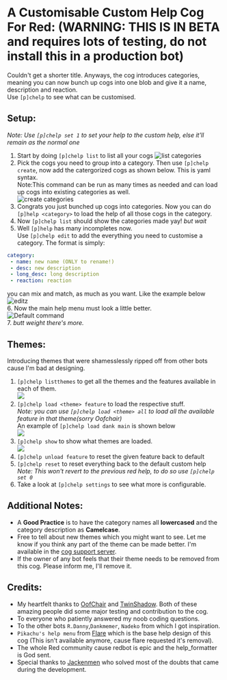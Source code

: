 # A Customisable Custom Help Cog For Red:  (WARNING: THIS IS IN BETA and requires lots of testing, do not install this in a production bot)
Couldn't get a shorter title. Anyways, the cog introduces categories, meaning you can now bunch up cogs into one blob and give it a name, description and reaction.  
Use `[p]chelp` to see what can be customised.

## Setup:
*Note: Use `[p]chelp set 1` to set your help to the custom help, else it'll remain as the normal one*
1. Start by doing `[p]chelp list` to list all your cogs
![list categories](https://i.imgur.com/tsn6Rnx.png=30x5)  
2. Pick the cogs you need to group into a category. Then use `[p]chelp create`, now add the catergorized cogs as shown below. This is yaml syntax.  
Note:This command can be run as many times as needed and can load up cogs into existing categories as well.  
![create categories](https://imgur.com/8XDvrHH.png=30x5)  
3. Congrats you just bunched up cogs into categories. Now you can do `[p]help <category>` to load the help of all those cogs in the category. 
4. Now `[p]chelp list` should show the categories made yay! *but wait*
5. Well `[p]help` has many incompletes now.  
Use `[p]chelp edit` to add the everything you need to customise a category. 
The format is simply:  
```yaml
category:
 - name: new name (ONLY to rename!)
 - desc: new description
 - long_desc: long description
 - reaction: reaction
```
you can mix and match, as much as you want. Like the example below  
![editz](https://imgur.com/m4LtUy4.png)  
6. Now the main help menu must look a little better.  
![Default command](https://imgur.com/72GXRY8.png)  
7. *butt weight there's more.*  

## Themes:
Introducing themes that were shamesslessly ripped off from other bots cause I'm bad at designing.
1. `[p]chelp listthemes` to get all the themes and the features available in each of them.  
![](https://imgur.com/m83FC1N.png)
2. `[p]chelp load <theme> feature` to load the respective stuff.  
*Note: you can use `[p]chelp load <theme> all` to load all the available feature in that theme(sorry Oofchair)*    
An example of `[p]chelp load dank main` is shown below  
![](https://imgur.com/Fr1SS37.png)
3. `[p]chelp show` to show what themes are loaded.  
![](https://imgur.com/tW7sFkX.png)
4. `[p]chelp unload feature` to reset the given feature back to default
5. `[p]chelp reset` to reset everything back to the default custom help  
*Note: This won't revert to the previous red help, to do so use `[p]chelp set 0`*
6. Take a look at `[p]chelp settings` to see what more is configurable.
## Additional Notes:
- A **Good Practice** is to have the category names all **lowercased** and the category description as **Camelcase**.
- Free to tell about new themes which you might want to see. Let me know if you think any part of the theme can be made better. I'm available in the [cog support server]( https://discord.gg/GET4DVk).
- If the owner of any bot feels that their theme needs to be removed from this cog. Please inform me, I'll remove it.

## Credits:
- My heartfelt thanks to [OofChair](https://github.com/OofChair) and [TwinShadow](https://github.com/TwinDragon). Both of these amazing people did some major testing and contribution to the cog.
- To everyone who patiently answered my noob coding questions.
- To the other bots `R.Danny`,`Dankmemer`, `Nadeko` from which I got inspiration.
- `Pikachu's help menu` from [Flare](https://github.com/flaree/) which is the base help design of this cog (This isn't available anymore, cause flare requested it's removal).
- The whole Red community cause redbot is epic and the help_formatter is God sent.
- Special thanks to [Jackenmen](https://github.com/jack1142) who solved most of the doubts that came during the development.
